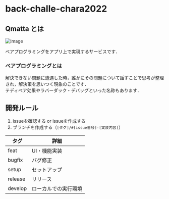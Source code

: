 # back-challe-chara2022

## Qmatta とは

![image](https://user-images.githubusercontent.com/80093134/194593649-e5a5ee43-77cf-4ab3-a460-c09d98c07fa5.png)

ベアプログラミングをアプリ上で実現するサービスです．

### ベアプログラミングとは
解決できない問題に遭遇した時，誰かにその問題について話すことで思考が整理され，解決策を思いつく現象のことです．</br>
テディベア効果やラバーダック・デバッグといった名称もあります．</br>

## 開発ルール

1. issueを確認する or issueを作成する
2. ブランチを作成する（`[タグ]/#[issue番号]-[実装内容]`）

| タグ | 詳細 |
| --- | --- |
| feat | UI・機能実装 |
| bugfix | バグ修正 |
| setup | セットアップ |
| release | リリース |
| develop | ローカルでの実行環境 |
